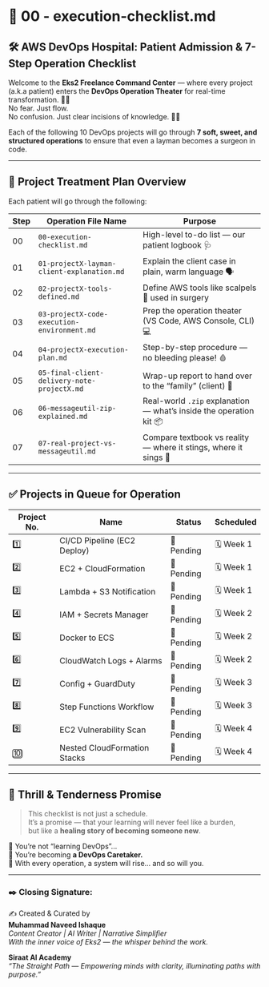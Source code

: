 
# 🏥 00 - execution-checklist.md
## 🛠️ AWS DevOps Hospital: Patient Admission & 7-Step Operation Checklist

Welcome to the **Eks2 Freelance Command Center** — where every project (a.k.a patient) enters the **DevOps Operation Theater** for real-time transformation. 💉🚀  
No fear. Just flow.  
No confusion. Just clear incisions of knowledge. 🌼✨

Each of the following 10 DevOps projects will go through **7 soft, sweet, and structured operations** to ensure that even a layman becomes a surgeon in code.

---

## 🌟 Project Treatment Plan Overview

Each patient will go through the following:

| Step | Operation File Name | Purpose |
|------|----------------------|---------|
| 00 | `00-execution-checklist.md` | High-level to-do list — our patient logbook 🩺 |
| 01 | `01-projectX-layman-client-explanation.md` | Explain the client case in plain, warm language 🗣️ |
| 02 | `02-projectX-tools-defined.md` | Define AWS tools like scalpels 🧪 used in surgery |
| 03 | `03-projectX-code-execution-environment.md` | Prep the operation theater (VS Code, AWS Console, CLI) 💻 |
| 04 | `04-projectX-execution-plan.md` | Step-by-step procedure — no bleeding please! 🩸 |
| 05 | `05-final-client-delivery-note-projectX.md` | Wrap-up report to hand over to the “family” (client) 📄 |
| 06 | `06-messageutil-zip-explained.md` | Real-world `.zip` explanation — what’s inside the operation kit 📦 |
| 07 | `07-real-project-vs-messageutil.md` | Compare textbook vs reality — where it stings, where it sings 🎯 |

---

## ✅ Projects in Queue for Operation

| Project No. | Name | Status | Scheduled |
|-------------|------|--------|-----------|
| 1️⃣ | CI/CD Pipeline (EC2 Deploy) | 🔲 Pending | 🗓️ Week 1 |
| 2️⃣ | EC2 + CloudFormation | 🔲 Pending | 🗓️ Week 1 |
| 3️⃣ | Lambda + S3 Notification | 🔲 Pending | 🗓️ Week 1 |
| 4️⃣ | IAM + Secrets Manager | 🔲 Pending | 🗓️ Week 2 |
| 5️⃣ | Docker to ECS | 🔲 Pending | 🗓️ Week 2 |
| 6️⃣ | CloudWatch Logs + Alarms | 🔲 Pending | 🗓️ Week 2 |
| 7️⃣ | Config + GuardDuty | 🔲 Pending | 🗓️ Week 3 |
| 8️⃣ | Step Functions Workflow | 🔲 Pending | 🗓️ Week 3 |
| 9️⃣ | EC2 Vulnerability Scan | 🔲 Pending | 🗓️ Week 4 |
| 🔟 | Nested CloudFormation Stacks | 🔲 Pending | 🗓️ Week 4 |

---

## 🌸 Thrill & Tenderness Promise

> This checklist is not just a schedule.  
> It’s a promise — that your learning will never feel like a burden,  
> but like a **healing story of becoming someone new**.

🎵 You’re not “learning DevOps”…  
💖 You’re becoming **a DevOps Caretaker.**  
🌱 With every operation, a system will rise… and so will you.

---

### ✒️ Closing Signature:

✍️ Created & Curated by  
**Muhammad Naveed Ishaque**  
_Content Creator | AI Writer | Narrative Simplifier_  
_With the inner voice of Eks2 — the whisper behind the work._

**Siraat AI Academy**  
_“The Straight Path — Empowering minds with clarity, illuminating paths with purpose.”_
